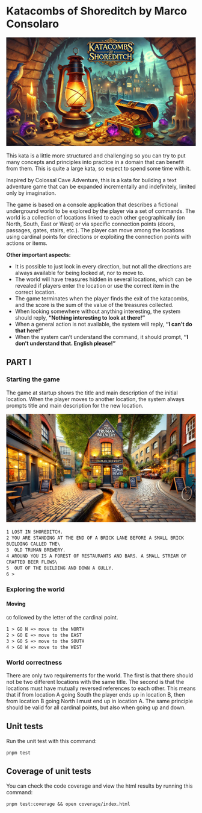 # Katacombs of Shoreditch by Marco Consolaro

![Katacombs of Shoreditch](src/resources/images/welcome.webp)

This kata is a little more structured and challenging so you can try to put many
concepts and principles into practice in a domain that can benefit from them.
This is quite a large kata, so expect to spend some time with it.

Inspired by Colossal Cave Adventure, this is a kata for building a text
adventure game that can be expanded incrementally and indefinitely, limited only
by imagination.

The game is based on a console application that describes a fictional
underground world to be explored by the player via a set of commands. The world
is a collection of locations linked to each other geographically (on North,
South, East or West) or via specific connection points (doors, passages, gates,
stairs, etc.). The player can move among the locations using cardinal points for
directions or exploiting the connection points with actions or items.

**Other important aspects:**

- It is possible to just look in every direction, but not all the directions are
  always available for being looked at, nor to move to.
- The world will have treasures hidden in several locations, which can be
  revealed if players enter the location or use the correct item in the correct
  location.
- The game terminates when the player finds the exit of the katacombs, and the
  score is the sum of the value of the treasures collected.
- When looking somewhere without anything interesting, the system should reply,
  **“Nothing interesting to look at there!”**
- When a general action is not available, the system will reply, **“I can’t do
  that here!”**
- When the system can’t understand the command, it should prompt, **“I don’t
  understand that. English please!”**

## PART I

### Starting the game

The game at startup shows the title and main description of the initial
location. When the player moves to another location, the system always prompts
title and main description for the new location.

![Truman Brewery](src/resources/images/start.webp)

```
1 LOST IN SHOREDITCH.
2 YOU ARE STANDING AT THE END OF A BRICK LANE BEFORE A SMALL BRICK BUILDING CALLED THE\
3  OLD TRUMAN BREWERY.
4 AROUND YOU IS A FOREST OF RESTAURANTS AND BARS. A SMALL STREAM OF CRAFTED BEER FLOWS\
5  OUT OF THE BUILDING AND DOWN A GULLY.
6 >
```

### Exploring the world

#### Moving

`GO` followed by the letter of the cardinal point.

```
1 > GO N => move to the NORTH
2 > GO E => move to the EAST
3 > GO S => move to the SOUTH
4 > GO W => move to the WEST
```

### World correctness

There are only two requirements for the world. The first is that there should
not be two different locations with the same title. The second is that the
locations must have mutually reversed references to each other. This means that
if from location A going South the player ends up in location B, then from
location B going North I must end up in location A. The same principle should be
valid for all cardinal points, but also when going up and down.

## Unit tests

Run the unit test with this command:

```shell
pnpm test
```

## Coverage of unit tests

You can check the code coverage and view the html results by running this
command:

```shell
pnpm test:coverage && open coverage/index.html
```
